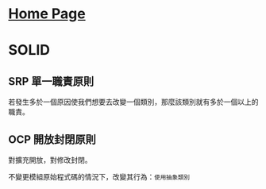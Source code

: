 # [Home Page](https://github.com/yuhuan0205/CSharpLearning)
# SOLID
## SRP 單一職責原則
若發生多於一個原因使我們想要去改變一個類別，那麼該類別就有多於一個以上的職責。

## OCP 開放封閉原則
對擴充開放，對修改封閉。

不變更模組原始程式碼的情況下，改變其行為：`使用抽象類別`
